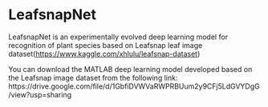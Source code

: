 # LeafsnapNet
LeafsnapNet is an experimentally evolved deep learning model for recognition of plant species based on Leafsnap leaf image dataset(https://www.kaggle.com/xhlulu/leafsnap-dataset)

<p> You can download the MATLAB deep learning model developed based on the Leafsnap image dataset from the following link:
https://drive.google.com/file/d/1GbfiDVWVaRWPRBUum2y9CFj5LdGVYDgG/view?usp=sharing
